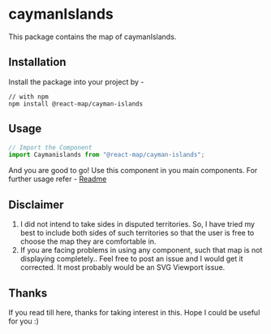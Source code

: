 # caymanIslands
This package contains the map of caymanIslands. 
## Installation
Install the package into your project by -
```
// with npm
npm install @react-map/cayman-islands
```
## Usage 
```jsx
// Import the Component
import Caymanislands from "@react-map/cayman-islands";
```
And you are good to go! Use this component in you main components.
For further usage refer - [Readme](https://github.com/shubhexists/react-maps?tab=readme-ov-file#usage)
## Disclaimer 
1) I did not intend to take sides in disputed territories. So, I have tried my best to include both sides of such territories so that the user is free to choose the map they are comfortable in. 
2) If you are facing problems in using any component, such that map is not displaying completely.. Feel free to post an issue and I would get it corrected. It most probably would be an SVG Viewport issue.
## Thanks 
If you read till here, thanks for taking interest in this. Hope I could be useful for you :)